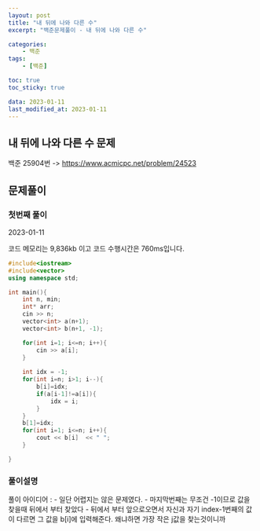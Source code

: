 ```yaml
---
layout: post
title: "내 뒤에 나와 다른 수"
excerpt: "백준문제풀이 - 내 뒤에 나와 다른 수"

categories:
    - 백준
tags:
    - [백준]

toc: true
toc_sticky: true

data: 2023-01-11
last_modified_at: 2023-01-11
---
```


## 내 뒤에 나와 다른 수 문제
백준 25904번 -> <https://www.acmicpc.net/problem/24523>

## 문제풀이
### 첫번째 풀이
2023-01-11

코드 메모리는 9,836kb 이고 코드 수행시간은 760ms입니다.

```cpp
#include<iostream>
#include<vector>
using namespace std;

int main(){
    int n, min;
    int* arr;
    cin >> n;
    vector<int> a(n+1);
    vector<int> b(n+1, -1);   

    for(int i=1; i<=n; i++){
        cin >> a[i];
    }
    
    int idx = -1; 
    for(int i=n; i>1; i--){
        b[i]=idx;
        if(a[i-1]!=a[i]){
            idx = i;
        }
    }
    b[1]=idx;
    for(int i=1; i<=n; i++){
        cout << b[i]  << " ";
    }

}
```

### 풀이설명

풀이 아이디어 :
    - 일단 어렵지는 않은 문제였다.
    - 마지막번째는 무조건 -1이므로 값을 찾을때 뒤에서 부터 찾았다
    - 뒤에서 부터 앞으로오면서 자신과 자기 index-1번째의 값이 다르면 그 값을 b[i]에 입력해준다. 왜냐하면 가장 작은 j값을 찾는것이니까